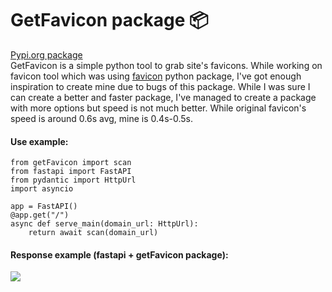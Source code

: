 # GetFavicon package 📦
[Pypi.org package](https://pypi.org/project/getFavicon/) 
<br/>
GetFavicon is a simple python tool to grab site's favicons. While working on favicon tool which was using [favicon](https://pypi.org/project/favicon/) python package, I've got enough inspiration to create mine due to bugs of this package. While I was sure I can create a better and faster package, I've managed to create a package with more options but speed is not much better. While original favicon's speed is around 0.6s avg, mine is 0.4s-0.5s. 


#### Use example:
```
from getFavicon import scan
from fastapi import FastAPI
from pydantic import HttpUrl
import asyncio

app = FastAPI()
@app.get("/")
async def serve_main(domain_url: HttpUrl):
    return await scan(domain_url)
```

#### Response example (fastapi + getFavicon package):
<img src="https://i.imgur.com/JuWLbsd.png"/>

